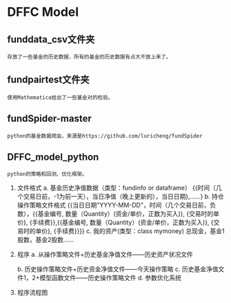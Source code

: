 # DFFC Model
##  funddata_csv文件夹
    存放了一些基金的历史数据，所有的基金的历史数据有点大不放上来了。
##  fundpairtest文件夹
    使用Mathematica给出了一些基金对的检验。
##  fundSpider-master
    python的基金数据爬虫，来源是https://github.com/luricheng/fundSpider
##  DFFC_model_python
    python的策略和回测、优化框架。
    
1. 文件格式
	a. 基金历史净值数据（类型：fundinfo or dataframe）
		{{时间（几个交易日前，-1为前一天），当日净值（晚上更新的），当日日期},......}
	b. 持仓操作策略文件格式
		{{当日日期"YYYY-MM-DD"，时间（几个交易日前，负数），{{基金编号, 数量（Quantity）(资金/单价，正数为买入)}, {交易时的单价}, {手续费}},{{基金编号, 数量（Quantity）(资金/单价，正数为买入)}, {交易时的单价}, {手续费}}}}
	c. 我的资产(类型：class mymoney)
		总现金，基金1股数，基金2股数......
2. 程序
	a. 从操作策略文件+历史基金净值文件——历史资产状况文件

	b. 历史操作策略文件+历史资金净值文件——今天操作策略
	c. 历史基金净值文件1，2+模型函数文件——历史操作策略文件
	d. 参数优化系统

3. 程序流程图
	